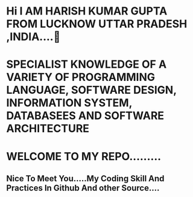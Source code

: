 <h1>Hi I AM HARISH KUMAR GUPTA FROM LUCKNOW UTTAR PRADESH ,INDIA....👋</h1>
<h1>SPECIALIST KNOWLEDGE OF A VARIETY OF PROGRAMMING LANGUAGE, SOFTWARE DESIGN, INFORMATION SYSTEM, DATABASEES AND SOFTWARE ARCHITECTURE</h1>
<h1> WELCOME TO MY REPO.........</h1>
<h2>Nice To Meet You.....My Coding Skill And Practices In Github And other Source....</h2>
<!--
**Harish2003k/Harish2003k** is a ✨ _special_ ✨ repository because its `README.md` (this file) appears on your GitHub profile.

Here are some ideas to get you started:

- 🔭 I’m currently working on ...
- 🌱 I’m currently learning ...
- 👯 I’m looking to collaborate on ...
- 🤔 I’m looking for help with ...
- 💬 Ask me about ...
- 📫 How to reach me: ...
- 😄 Pronouns: ...
- ⚡ Fun fact: ...
-->
